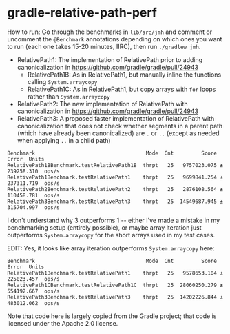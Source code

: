 # gradle-relative-path-perf

How to run: Go through the benchmarks in `lib/src/jmh` and comment or uncomment the `@Benchmark` annotations depending on which ones
you want to run (each one takes 15-20 minutes, IIRC), then run `./gradlew jmh`.

* RelativePath1: The implementation of RelativePath prior to adding canonicalization in https://github.com/gradle/gradle/pull/24943
  * RelativePath1B: As in RelativePath1, but manually inline the functions calling `System.arraycopy`
  * RelativePath1C: As in RelativePath1, but copy arrays with `for` loops rather than `System.arraycopy`
* RelativePath2: The new implementation of RelativePath with canonicalization in https://github.com/gradle/gradle/pull/24943
* RelativePath3: A proposed faster implementation of RelativePath with canonicalization that does not check whether
  segments in a parent path (which have already been canonicalized) are `.` or `..` (except as needed when applying
  `..` in a child path)

```
Benchmark                                    Mode  Cnt         Score        Error  Units
RelativePath1BBenchmark.testRelativePath1B  thrpt   25   9757023.075 ± 239258.310  ops/s
RelativePath1Benchmark.testRelativePath1    thrpt   25   9699841.254 ± 237311.719  ops/s
RelativePath2Benchmark.testRelativePath2    thrpt   25   2876108.564 ± 110458.781  ops/s
RelativePath3Benchmark.testRelativePath3    thrpt   25  14549687.945 ± 315704.997  ops/s
```

I don't understand why 3 outperforms 1 -- either I've made a mistake in my benchmarking setup (entirely possible),
or maybe array iteration just outperforms `System.arraycopy` for the short arrays used in my test cases.

EDIT: Yes, it looks like array iteration outperforms `System.arraycopy` here:

```
Benchmark                                    Mode  Cnt         Score        Error  Units
RelativePath1Benchmark.testRelativePath1    thrpt   25   9578653.104 ± 225023.457  ops/s
RelativePath1CBenchmark.testRelativePath1C  thrpt   25  28060250.279 ± 554192.667  ops/s
RelativePath3Benchmark.testRelativePath3    thrpt   25  14202226.844 ± 483012.062  ops/s
```

Note that code here is largely copied from the Gradle project; that code is licensed under the Apache 2.0 license.
